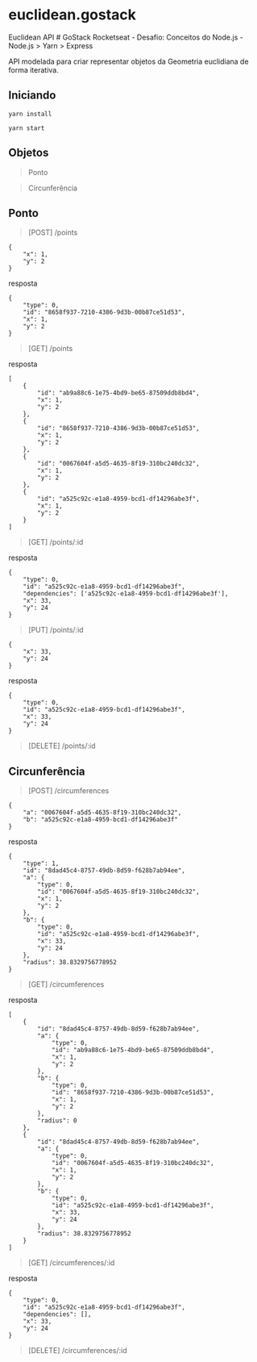 # euclidean.gostack
Euclidean API # GoStack Rocketseat - Desafio: Conceitos do Node.js -  Node.js > Yarn > Express

API modelada para criar representar objetos da Geometria euclidiana de forma iterativa.

## Iniciando
``` 
yarn install

yarn start
```

## Objetos

> Ponto

> Circunferência 

## Ponto

> [POST] /points

```
{
    "x": 1,
    "y": 2
}
```
resposta
```
{
    "type": 0,
    "id": "8658f937-7210-4386-9d3b-00b87ce51d53",
    "x": 1,
    "y": 2
}
```

> [GET] /points

resposta
```
[
    {
        "id": "ab9a88c6-1e75-4bd9-be65-87509ddb8bd4",
        "x": 1,
        "y": 2
    },
    {
        "id": "8658f937-7210-4386-9d3b-00b87ce51d53",
        "x": 1,
        "y": 2
    },
    {
        "id": "0067604f-a5d5-4635-8f19-310bc240dc32",
        "x": 1,
        "y": 2
    },
    {
        "id": "a525c92c-e1a8-4959-bcd1-df14296abe3f",
        "x": 1,
        "y": 2
    }
]
```

> [GET] /points/:id

resposta
```
{
    "type": 0,
    "id": "a525c92c-e1a8-4959-bcd1-df14296abe3f",
    "dependencies": ['a525c92c-e1a8-4959-bcd1-df14296abe3f'],
    "x": 33,
    "y": 24
}
```

> [PUT] /points/:id

```
{
    "x": 33,
    "y": 24
}
```
resposta
```
{
    "type": 0,
    "id": "a525c92c-e1a8-4959-bcd1-df14296abe3f",
    "x": 33,
    "y": 24
}
```

> [DELETE] /points/:id

## Circunferência 

> [POST] /circumferences

```
{
    "a": "0067604f-a5d5-4635-8f19-310bc240dc32",
    "b": "a525c92c-e1a8-4959-bcd1-df14296abe3f"
}
```
resposta
```
{
    "type": 1,
    "id": "8dad45c4-8757-49db-8d59-f628b7ab94ee",
    "a": {
        "type": 0,
        "id": "0067604f-a5d5-4635-8f19-310bc240dc32",
        "x": 1,
        "y": 2
    },
    "b": {
        "type": 0,
        "id": "a525c92c-e1a8-4959-bcd1-df14296abe3f",
        "x": 33,
        "y": 24
    },
    "radius": 38.8329756778952
}
```

> [GET] /circumferences

resposta
```
[
    {
        "id": "8dad45c4-8757-49db-8d59-f628b7ab94ee",
        "a": {
            "type": 0,
            "id": "ab9a88c6-1e75-4bd9-be65-87509ddb8bd4",
            "x": 1,
            "y": 2
        },
        "b": {
            "type": 0,
            "id": "8658f937-7210-4386-9d3b-00b87ce51d53",
            "x": 1,
            "y": 2
        },
        "radius": 0
    },
    {
        "id": "8dad45c4-8757-49db-8d59-f628b7ab94ee",
        "a": {
            "type": 0,
            "id": "0067604f-a5d5-4635-8f19-310bc240dc32",
            "x": 1,
            "y": 2
        },
        "b": {
            "type": 0,
            "id": "a525c92c-e1a8-4959-bcd1-df14296abe3f",
            "x": 33,
            "y": 24
        },
        "radius": 38.8329756778952
    }
]
```

> [GET] /circumferences/:id

resposta
```
{
    "type": 0,
    "id": "a525c92c-e1a8-4959-bcd1-df14296abe3f",
    "dependencies": [],
    "x": 33,
    "y": 24
}
```

> [DELETE] /circumferences/:id
